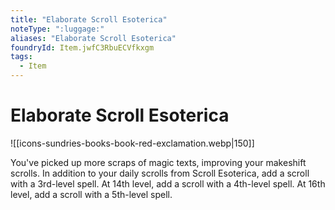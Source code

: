 ```yaml
---
title: "Elaborate Scroll Esoterica"
noteType: ":luggage:"
aliases: "Elaborate Scroll Esoterica"
foundryId: Item.jwfC3RbuECVfkxgm
tags:
  - Item
---
```


# Elaborate Scroll Esoterica
![[icons-sundries-books-book-red-exclamation.webp|150]]

You've picked up more scraps of magic texts, improving your makeshift scrolls. In addition to your daily scrolls from Scroll Esoterica, add a scroll with a 3rd-level spell. At 14th level, add a scroll with a 4th-level spell. At 16th level, add a scroll with a 5th-level spell.
